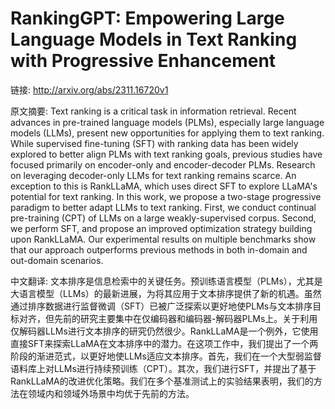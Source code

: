 # RankingGPT: Empowering Large Language Models in Text Ranking with Progressive Enhancement

链接: http://arxiv.org/abs/2311.16720v1

原文摘要:
Text ranking is a critical task in information retrieval. Recent advances in
pre-trained language models (PLMs), especially large language models (LLMs),
present new opportunities for applying them to text ranking. While supervised
fine-tuning (SFT) with ranking data has been widely explored to better align
PLMs with text ranking goals, previous studies have focused primarily on
encoder-only and encoder-decoder PLMs. Research on leveraging decoder-only LLMs
for text ranking remains scarce. An exception to this is RankLLaMA, which uses
direct SFT to explore LLaMA's potential for text ranking. In this work, we
propose a two-stage progressive paradigm to better adapt LLMs to text ranking.
First, we conduct continual pre-training (CPT) of LLMs on a large
weakly-supervised corpus. Second, we perform SFT, and propose an improved
optimization strategy building upon RankLLaMA. Our experimental results on
multiple benchmarks show that our approach outperforms previous methods in both
in-domain and out-domain scenarios.

中文翻译:
文本排序是信息检索中的关键任务。预训练语言模型（PLMs），尤其是大语言模型（LLMs）的最新进展，为将其应用于文本排序提供了新的机遇。虽然通过排序数据进行监督微调（SFT）已被广泛探索以更好地使PLMs与文本排序目标对齐，但先前的研究主要集中在仅编码器和编码器-解码器PLMs上。关于利用仅解码器LLMs进行文本排序的研究仍然很少。RankLLaMA是一个例外，它使用直接SFT来探索LLaMA在文本排序中的潜力。在这项工作中，我们提出了一个两阶段的渐进范式，以更好地使LLMs适应文本排序。首先，我们在一个大型弱监督语料库上对LLMs进行持续预训练（CPT）。其次，我们进行SFT，并提出了基于RankLLaMA的改进优化策略。我们在多个基准测试上的实验结果表明，我们的方法在领域内和领域外场景中均优于先前的方法。
